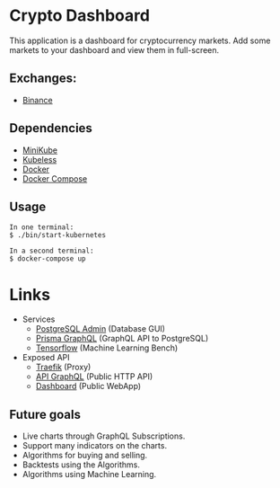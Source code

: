 # Crypto Dashboard

This application is a dashboard for cryptocurrency markets. Add some markets to your dashboard and view them in full-screen.

## Exchanges:
- [Binance](https://binance.com)

## Dependencies
- [MiniKube](https://github.com/kubernetes/minikube)
- [Kubeless](https://kubeless.io)
- [Docker](https://docker.com)
- [Docker Compose](https://docs.docker.com/compose)

## Usage

    In one terminal:
    $ ./bin/start-kubernetes
    
    In a second terminal:
    $ docker-compose up

# Links
- Services
  - [PostgreSQL Admin](http://pgadmin.localtest.me) (Database GUI)
  - [Prisma GraphQL](http://prisma.localtest.me) (GraphQL API to PostgreSQL)
  - [Tensorflow](http://tensorflow.localtest.me) (Machine Learning Bench)
- Exposed API
  - [Traefik](http://localhost:8080) (Proxy)
  - [API GraphQL](http://api.localtest.me) (Public HTTP API)
  - [Dashboard](http://web.localtest.me) (Public WebApp)

## Future goals
- Live charts through GraphQL Subscriptions.
- Support many indicators on the charts.
- Algorithms for buying and selling.
- Backtests using the Algorithms.
- Algorithms using Machine Learning.
